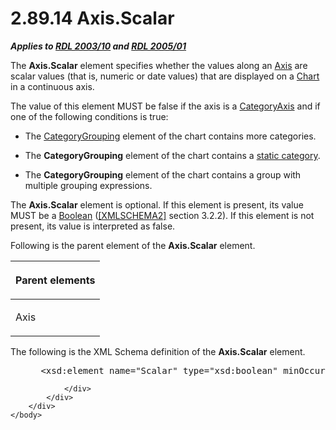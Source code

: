 <html dir="LTR" xmlns:mshelp="http://msdn.microsoft.com/mshelp" xmlns:ddue="http://ddue.schemas.microsoft.com/authoring/2003/5" xmlns:xlink="http://www.w3.org/1999/xlink" xmlns:tool="http://www.microsoft.com/tooltip">
    <head>
        <meta http-equiv="Content-Type" content="text/html; CHARSET=utf-8"></meta>
        <meta name="save" content="history"></meta>
        <title>2.89.14 Axis.Scalar</title>
        <xml>
            <mshelp:toctitle title="2.89.14 Axis.Scalar"></mshelp:toctitle>
            <mshelp:rltitle title="[MS-RDL]: Axis.Scalar"></mshelp:rltitle>
            <mshelp:keyword index="A" term="e67f5961-5fef-4b43-b659-3864e2b34ef0"></mshelp:keyword>
            <mshelp:attr name="DCSext.ContentType" value="open specification"></mshelp:attr>
            <mshelp:attr name="AssetID" value="e67f5961-5fef-4b43-b659-3864e2b34ef0"></mshelp:attr>
            <mshelp:attr name="TopicType" value="kbRef"></mshelp:attr>
            <mshelp:attr name="DCSext.Title" value="[MS-RDL]: Axis.Scalar" />
        </xml>
    </head>
    <body>
        <div id="header">
            <h1 class="heading">2.89.14 Axis.Scalar</h1>
        </div>
        <div id="mainSection">
            <div id="mainBody">
                <div id="allHistory" class="saveHistory"></div>
                <div id="sectionSection0" class="section" name="collapseableSection">
                    

<p><b><i>Applies to </i></b><a href="a7e2ad00-07c8-4f6d-80ab-3ad55df7b233.html"><b><i>RDL 2003/10</i></b></a><b>
<i>and </i></b><a href="3ebe2912-4958-4832-b391-cad1f5e13338.html"><b><i>RDL 2005/01</i></b></a></p>

<p>The <b>Axis.Scalar</b> element specifies whether the values
along an <a href="2bfb943e-7cfe-41c1-baa4-5739a99a341b.html">Axis</a> are
scalar values (that is, numeric or date values) that are displayed on a <a href="b0ab5524-7eb2-47a7-a4d3-230f5c8c5526.html">Chart</a> in a continuous
axis. </p>

<p>The value of this element MUST be false if the axis is a <a href="25398c2e-1c5f-43a4-bc6f-0678aa7040ed.html">CategoryAxis</a> and if one of
the following conditions is true:</p>

<ul><li><p><span><span> 
</span></span>The <a href="d7700c56-4b08-4c2c-a5c3-e4acee14b5f9.html">CategoryGrouping</a>
element of the chart contains more categories.</p>

</li><li><p><span><span> 
</span></span>The <b>CategoryGrouping</b> element of the chart contains a <a href="b2482b3f-74ab-4ca8-a9e5-c07955011743.html#gt_6bb835de-d1eb-430a-83d2-5b7e32b35e33">static category</a>.</p>

</li><li><p><span><span> 
</span></span>The <b>CategoryGrouping</b> element of the chart contains a group
with multiple grouping expressions.</p>

</li></ul><p>The <b>Axis.Scalar</b> element is optional. If this element
is present, its value MUST be a <a href="4802fa14-3619-43fa-9898-3acab160a24c.html">Boolean</a> (<a href="https://go.microsoft.com/fwlink/?LinkId=90610">[XMLSCHEMA2]</a> section
3.2.2). If this element is not present, its value is interpreted as false.</p>

<p>Following is the parent element of the <b>Axis.Scalar</b>
element.</p>

<table>
 <thead>
  <tr>
   <th>
   <p>Parent elements</p>
   </th>
  </tr>
 </thead>
 <tr>
  <td>
  <p>Axis</p>
  </td>
 </tr>
</table>

<p>The following is the XML Schema definition of the <b>Axis.Scalar</b>
element.</p>

<dl>
<dd>
<div><pre> &lt;xsd:element name=&quot;Scalar&quot; type=&quot;xsd:boolean&quot; minOccurs=&quot;0&quot; /&gt;
</pre></div>
</dd></dl>


                </div>
            </div>
        </div>
    </body>
</html>
